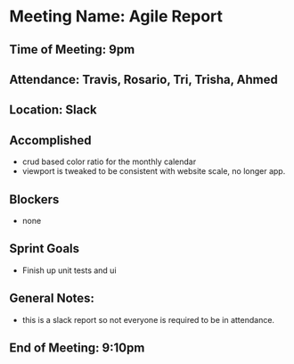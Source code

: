 # Meeting Name: Agile Report

## Time of Meeting: 9pm

## Attendance: Travis, Rosario, Tri, Trisha, Ahmed

## Location: Slack

## Accomplished
 - crud based color ratio for the monthly calendar
 - viewport is tweaked to be consistent with website scale, no longer app.

## Blockers
 - none

## Sprint Goals
 - Finish up unit tests and ui

## General Notes:
 - this is a slack report so not everyone is required to be in attendance.

## End of Meeting: 9:10pm
